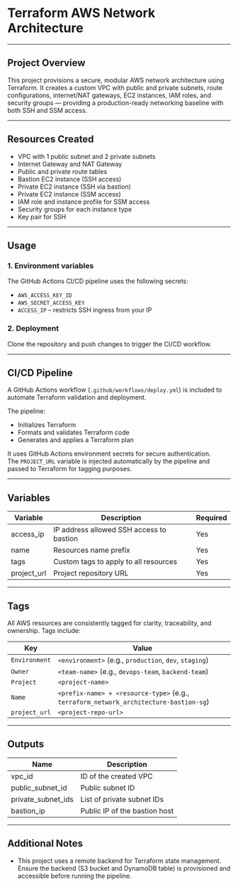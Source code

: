 # Terraform AWS Network Architecture

---

## Project Overview

This project provisions a secure, modular AWS network architecture using Terraform. It creates a custom VPC with public and private subnets, route configurations, internet/NAT gateways, EC2 instances, IAM roles, and security groups — providing a production-ready networking baseline with both SSH and SSM access.

---

## Resources Created
- VPC with 1 public subnet and 2 private subnets  
- Internet Gateway and NAT Gateway  
- Public and private route tables  
- Bastion EC2 instance (SSH access)  
- Private EC2 instance (SSH via bastion)  
- Private EC2 instance (SSM access)  
- IAM role and instance profile for SSM access  
- Security groups for each instance type  
- Key pair for SSH  

---

## Usage

### 1. Environment variables

The GitHub Actions CI/CD pipeline uses the following secrets:

- `AWS_ACCESS_KEY_ID`
- `AWS_SECRET_ACCESS_KEY`
- `ACCESS_IP` – restricts SSH ingress from your IP

### 2. Deployment

Clone the repository and push changes to trigger the CI/CD workflow.

---

## CI/CD Pipeline

A GitHub Actions workflow (`.github/workflows/deploy.yml`) is included to automate Terraform validation and deployment.

The pipeline:
- Initializes Terraform  
- Formats and validates Terraform code  
- Generates and applies a Terraform plan  

It uses GitHub Actions environment secrets for secure authentication.  
The `PROJECT_URL` variable is injected automatically by the pipeline and passed to Terraform for tagging purposes.

---

## Variables

| Variable      | Description                                | Required |
|---------------|--------------------------------------------|----------|
| access_ip     | IP address allowed SSH access to bastion   | Yes      |
| name          | Resources name prefix                      | Yes      |
| tags          | Custom tags to apply to all resources      | Yes      |
| project_url   | Project repository URL                     | Yes      |

---

## Tags

All AWS resources are consistently tagged for clarity, traceability, and ownership. Tags include:

| Key           | Value                                                                                 |
|---------------|---------------------------------------------------------------------------------------|
| `Environment` | `<environment>` (e.g., `production`, `dev`, `staging`)                                |
| `Owner`       | `<team-name>` (e.g., `devops-team`, `backend-team`)                                   |
| `Project`     | `<project-name>`                                                                      |
| `Name`        | `<prefix-name> + <resource-type>` (e.g., `terraform_network_architecture-bastion-sg`) |
| `project_url` | `<project-repo-url>`                                                                  |

---

## Outputs

| Name              | Description                    |
|-------------------|--------------------------------|
| vpc_id            | ID of the created VPC          |
| public_subnet_id  | Public subnet ID               |
| private_subnet_ids| List of private subnet IDs     |
| bastion_ip        | Public IP of the bastion host  |

---

## Additional Notes

- This project uses a remote backend for Terraform state management. Ensure the backend (S3 bucket and DynamoDB table) is provisioned and accessible before running the pipeline.
